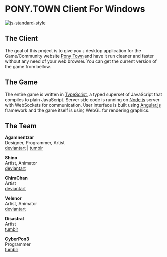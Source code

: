 # PONY.TOWN Client For Windows

[![js-standard-style](https://img.shields.io/badge/code%20style-standard-brightgreen.svg?style=flat)](https://github.com/feross/standard)

## The Client
The goal of this project is to give you a desktop application for the Game/Community website [Pony Town](https://pony.town/) and have it run cleaner and faster without any need of your web browser. You can get the current version of the game from bellow.

## The Game
The entire game is written in [TypeScript](http://www.typescriptlang.org/), a typed superset of JavaScript that compiles to plain JavaScript. Server side code is running on [Node.js](https://nodejs.org/) server with WebSockets for communication. User interface is built using [Angular.js](https://angularjs.org/) framework and the game itself is using WebGL for rendering graphics. 

## The Team
<b>Agamnentzar</b><br />
Designer, Programmer, Artist<br />
[deviantart](http://agamnentzar.deviantart.com/) | [tumblr](http://agamnentzar.tumblr.com/)

<b>Shino</b><br />
Artist, Animator<br />
[deviantart](http://shinodage.deviantart.com/)

<b>ChiraChan</b><br />
Artist<br />
[deviantart](http://chiramii-chan.deviantart.com/)

<b>Velenor</b><br />
Artist, Animator<br />
[deviantart](http://velenor.deviantart.com/)

<b>Disastral</b><br />
Artist<br />
[tumblr](http://askdisastral.tumblr.com/)

<b>CyberPon3</b><br />
Programmer<br />
[tumblr](http://cyberpon3.deviantart.com/)
